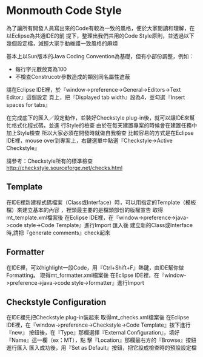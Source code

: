 # Monmouth Code Style
為了讓所有開發人員寫出來的Code有較為一致的風格，便於大家閱讀和理解，在以Eclipse為共通IDE的前
提下，整理出我們共用的Code Style原則，並透過以下幾個設定檔，減輕大家手動維護一致風格的麻煩

基本上以Sun版本的Java Coding Convention為基礎，但有小部份調整，例如：


* 每行字元數放寛為100
* 不檢查Construcotr參數造成的類別同名屬性遮蔽

請在Eclipse IDE裡，於『window->preference->General->Editors->Text Editor』這個設定
頁上，把『Displayed tab width』設為4，並勾選『Insert spaces for tabs』

在完成底下的匯入／設定動作，並裝好Checkstyle plug-in後，就可以讓IDE來幫忙格式化程式碼，並進
行Style的檢查
由於在每天建置專案的時候會在建置任務中加上Style檢查
所以大家必須在開發時就做自我檢查
比較容易的方式是在Eclipse IDE裡，mouse over到專案上，右鍵選單中點選『Checkstyle->Active
 Checkstyle』

請參考：Checkstyle所有的標準檢查 http://checkstyle.sourceforge.net/checks.html
## Template
在IDE裡新建程式碼檔案（Class或Interface）時，可以用指定的Template（模板檔）來建立基本的內容
，裡頭最主要的是檔頭部份的版權宣告
取得mt_template.xml檔案後
在Eclipse IDE裡，在『window->preference->java->code style->Code Template』進行Import
匯入後
建立新的Class或Interface時,請把『generate comments』check起來

## Formatter
在IDE裡，可以highlight一段Code，用『Ctrl+Shift+F』熱鍵，由IDE幫你做Formatting。
取得mt_formatter.xml檔案後
在Eclipse IDE裡，在『window->preference->java->code style->formatter』進行Import

## Checkstyle Configuration
在IDE裡先把Checkstyle plug-in裝起來
取得mt_checks.xml檔案後
在Eclipse IDE裡，在『window->preference->Checkstyle->Code Template』按下進行『new』
按鈕後，在『Type』那欄選擇『External Configuration』，填好『Name』這一欄（ex：MT），點
擊『Location』那欄最右方的『Browse』按鈕進行匯入
匯入成功後，用『Set as Default』按鈕，把它設成檢查時的預設設定檔

